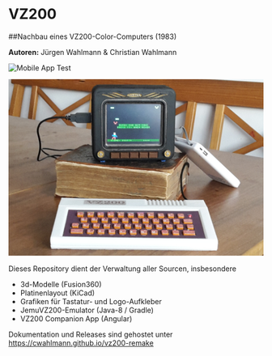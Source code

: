 # VZ200
##Nachbau eines VZ200-Color-Computers (1983)

__Autoren:__ Jürgen Wahlmann & Christian Wahlmann

![Mobile App Test](https://github.com/cwahlmann/vz200/workflows/Mobile%20App%20Test/badge.svg)

![Prototyp](images/resized/VZ200-komplett-5Zoll-Monitor-TheHunter.jpg "VZ200 - 70%")

Dieses Repository dient der Verwaltung aller Sourcen, insbesondere
* 3d-Modelle (Fusion360)
* Platinenlayout (KiCad)
* Grafiken für Tastatur- und Logo-Aufkleber
* JemuVZ200-Emulator (Java-8 / Gradle)
* VZ200 Companion App (Angular)

Dokumentation und Releases sind gehostet unter https://cwahlmann.github.io/vz200-remake
